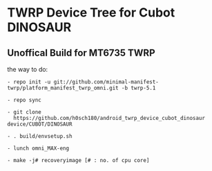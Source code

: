 TWRP Device Tree for Cubot DINOSAUR 
===========
Unoffical Build for MT6735 TWRP 
------------------

the way to do:
```
- repo init -u git://github.com/minimal-manifest-twrp/platform_manifest_twrp_omni.git -b twrp-5.1

- repo sync

- git clone
  https://github.com/h0sch180/android_twrp_device_cubot_dinosaur device/CUBOT/DINOSAUR

- . build/envsetup.sh

- lunch omni_MAX-eng

- make -j# recoveryimage [# : no. of cpu core]
```

